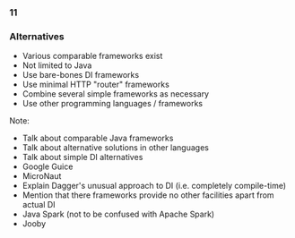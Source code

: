 
<h3 class="chapter-number">11</h3>

### Alternatives

* Various comparable frameworks exist
* Not limited to Java
* Use bare-bones DI frameworks
* Use minimal HTTP "router" frameworks
* Combine several simple frameworks as necessary
* Use other programming languages / frameworks

Note:

* Talk about comparable Java frameworks
* Talk about alternative solutions in other languages
* Talk about simple DI alternatives
* Google Guice
* MicroNaut
* Explain Dagger's unusual approach to DI (i.e. completely compile-time)
* Mention that there frameworks provide no other facilities apart from actual DI
* Java Spark (not to be confused with Apache Spark)
* Jooby
